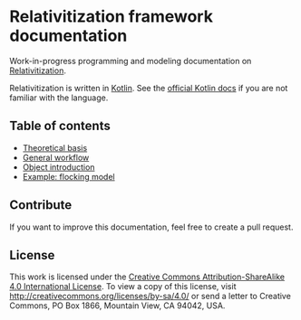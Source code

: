 # Relativitization framework documentation

Work-in-progress programming and modeling documentation
on [Relativitization](https://github.com/Adriankhl/relativitization).

Relativitization is written in [Kotlin](https://kotlinlang.org/). See
the [official Kotlin docs](https://kotlinlang.org/docs) if you are not familiar with the language.

## Table of contents

* [Theoretical basis](./papers/on-social-simulation-in-4D-relativistic-spacetime/pdf/paper.pdf)
* [General workflow](./guide/general-workflow.md)
* [Object introduction](./guide/object-introduction.md)
* [Example: flocking model](./guide/flocking-model.md)

## Contribute

If you want to improve this documentation, feel free to create a pull request.

## License

This work is licensed under the [Creative Commons Attribution-ShareAlike 4.0 International License](./LICENSE). To view
a copy of this license, visit http://creativecommons.org/licenses/by-sa/4.0/ or send a letter to Creative Commons, PO
Box 1866, Mountain View, CA 94042, USA.
